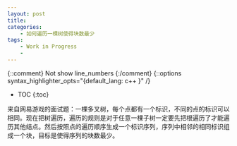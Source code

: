 ```yaml
---
layout: post
title: 
categories:
    - 如何遍历一棵树使得块数最少
tags:
    - Work in Progress
    - 
---
```


{::comment} Not show line_numbers {:/comment}
{::options syntax_highlighter_opts="{default_lang: c++ \}" /}

* TOC
{:toc}

来自网易游戏的面试题：一棵多叉树，每个点都有一个标识，不同的点的标识可以相同。现在把树遍历，遍历的规则是对于任意一棵子树一定要先把根遍历了才能遍历其他结点。然后按照点的遍历顺序生成一个标识序列，序列中相邻的相同标识组成一个块，目标是使得序列的块数最少。
